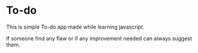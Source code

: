 # To-do
This is simple To-do app made while learning javascript. 

If someone find any flaw or if any improvement needed can always suggest them.




